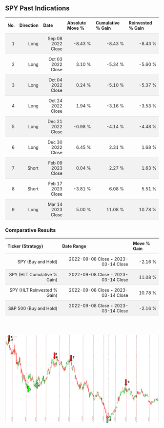 
<style>
.hits {
            border-collapse: collapse;
            width: 100%;
        }
        .hits th, td {
            padding: 8px;
            border-bottom: 1px solid #ddd;
        }
        
        .hits td {text-align: right;}
        .hits th {text-align: left;}
        
        .hits tr:nth-child(even) {
            background-color: #f2f2f2;
        }
        
        .chartCol {
            width: 50%;
            float: left;
            padding: 20px;
        }  
</style>
    
<br>

## SPY Past Indications

<table class="hits">
    <tr>
        <th>No.</th>
        <th>Direction</th>
        <th>Date</th>
        <th>Absolute Move %</th>
        <th>Cumulative % Gain</th>
        <th>Reinvested % Gain</th>
      </tr>
    <tr>
        <td>1</td>
        <td>Long</td>
        <td>Sep 08 2022 Close</td>
        <td>-8.43 %</td>
        <td>-8.43 %</td>
        <td>-8.43 %</td>
    </tr>
    <tr>
        <td>2</td>
        <td>Long</td>
        <td>Oct 03 2022 Close</td>
        <td>3.10 %</td>
        <td>-5.34 %</td>
        <td>-5.60 %</td>
    </tr>
    <tr>
        <td>3</td>
        <td>Long</td>
        <td>Oct 04 2022 Close</td>
        <td>0.24 %</td>
        <td>-5.10 %</td>
        <td>-5.37 %</td>
    </tr>
    <tr>
        <td>4</td>
        <td>Long</td>
        <td>Oct 24 2022 Close</td>
        <td>1.94 %</td>
        <td>-3.16 %</td>
        <td>-3.53 %</td>
    </tr>
    <tr>
        <td>5</td>
        <td>Long</td>
        <td>Dec 21 2022 Close</td>
        <td>-0.98 %</td>
        <td>-4.14 %</td>
        <td>-4.48 %</td>
    </tr>
    <tr>
        <td>6</td>
        <td>Long</td>
        <td>Dec 30 2022 Close</td>
        <td>6.45 %</td>
        <td>2.31 %</td>
        <td>1.68 %</td>
    </tr>
    <tr>
        <td>7</td>
        <td>Short</td>
        <td>Feb 09 2023 Close</td>
        <td>0.04 %</td>
        <td>2.27 %</td>
        <td>1.63 %</td>
    </tr>
    <tr>
        <td>8</td>
        <td>Short</td>
        <td>Feb 17 2023 Close</td>
        <td>-3.81 %</td>
        <td>6.08 %</td>
        <td>5.51 %</td>
    </tr>
    <tr>
        <td>9</td>
        <td>Long</td>
        <td>Mar 14 2023 Close</td>
        <td>5.00 %</td>
        <td>11.08 %</td>
        <td>10.78 %</td>
    </tr>
    
</table>

### Comparative Results

<table class="hits">
    <thead>
        <th>Ticker (Strategy)</th>
        <th>Date Range</th>
        <th>Move % Gain</th>
    </thead>
    <tbody>
        <tr>
            <td>SPY (Buy and Hold)</td>
            <td>2022-09-08 Close <b>-</b> 2023-03-14 Close</td>
            <td>-2.16 %</td>
        </tr>
        <tr>
            <td>SPY (HLT Cumulative % Gain)</td>
            <td>2022-09-08 Close <b>-</b> 2023-03-14 Close</td>
            <td>11.08 %</td>
        </tr>
        <tr>
            <td>SPY (HLT Reinvested % Gain)</td>
            <td>2022-09-08 Close <b>-</b> 2023-03-14 Close</td>
            <td>10.78 %</td>
        </tr>
        <tr>
            <td>S&P 500 (Buy and Hold)</td>
            <td>2022-09-08 Close <b>-</b> 2023-03-14 Close</td>
            <td>-2.16 %</td>
        </tr>
    </tbody>
</table>
<br>
<br>

![Plot](charts/TSLAstatic.png)